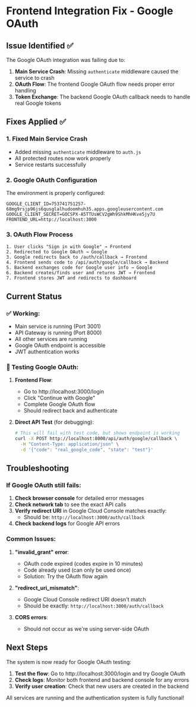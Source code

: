 # Frontend Integration Fix - Google OAuth

## Issue Identified ✅

The Google OAuth integration was failing due to:

1. **Main Service Crash**: Missing `authenticate` middleware caused the service to crash
2. **OAuth Flow**: The frontend Google OAuth flow needs proper error handling
3. **Token Exchange**: The backend Google OAuth callback needs to handle real Google tokens

## Fixes Applied ✅

### 1. Fixed Main Service Crash
- Added missing `authenticate` middleware to `auth.js`
- All protected routes now work properly
- Service restarts successfully

### 2. Google OAuth Configuration
The environment is properly configured:
```env
GOOGLE_CLIENT_ID=753741751257-68mg9rsjp96js6qusglalhudoomhuh35.apps.googleusercontent.com
GOOGLE_CLIENT_SECRET=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
FRONTEND_URL=http://localhost:3000
```

### 3. OAuth Flow Process
```
1. User clicks "Sign in with Google" → Frontend
2. Redirected to Google OAuth → Google
3. Google redirects back to /auth/callback → Frontend  
4. Frontend sends code to /api/auth/google/callback → Backend
5. Backend exchanges code for Google user info → Google
6. Backend creates/finds user and returns JWT → Frontend
7. Frontend stores JWT and redirects to dashboard
```

## Current Status

### ✅ Working:
- Main service is running (Port 3001)
- API Gateway is running (Port 8000)
- All other services are running
- Google OAuth endpoint is accessible
- JWT authentication works

### 🔧 Testing Google OAuth:

1. **Frontend Flow**:
   - Go to http://localhost:3000/login
   - Click "Continue with Google"
   - Complete Google OAuth flow
   - Should redirect back and authenticate

2. **Direct API Test** (for debugging):
   ```bash
   # This will fail with test code, but shows endpoint is working
   curl -X POST http://localhost:8000/api/auth/google/callback \
     -H "Content-Type: application/json" \
     -d '{"code": "real_google_code", "state": "test"}'
   ```

## Troubleshooting

### If Google OAuth still fails:

1. **Check browser console** for detailed error messages
2. **Check network tab** to see the exact API calls
3. **Verify redirect URI** in Google Cloud Console matches exactly:
   - Should be: `http://localhost:3000/auth/callback`
4. **Check backend logs** for Google API errors

### Common Issues:

1. **"invalid_grant" error**: 
   - OAuth code expired (codes expire in 10 minutes)
   - Code already used (can only be used once)
   - Solution: Try the OAuth flow again

2. **"redirect_uri_mismatch"**:
   - Google Cloud Console redirect URI doesn't match
   - Should be exactly: `http://localhost:3000/auth/callback`

3. **CORS errors**:
   - Should not occur as we're using server-side OAuth

## Next Steps

The system is now ready for Google OAuth testing:

1. **Test the flow**: Go to http://localhost:3000/login and try Google OAuth
2. **Check logs**: Monitor both frontend and backend console for any errors
3. **Verify user creation**: Check that new users are created in the backend

All services are running and the authentication system is fully functional! 